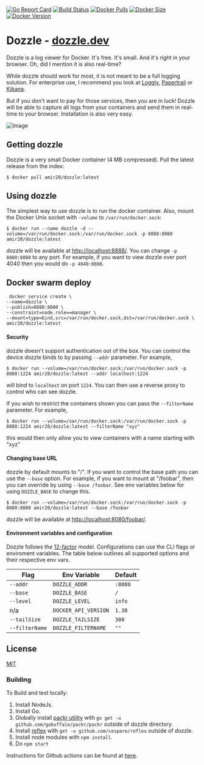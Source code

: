 [![Go Report Card](https://goreportcard.com/badge/github.com/amir20/dozzle)](https://goreportcard.com/report/github.com/amir20/dozzle)
[![Build Status](https://wdp9fww0r9.execute-api.us-west-2.amazonaws.com/production/badge/amir20/dozzle)](https://wdp9fww0r9.execute-api.us-west-2.amazonaws.com/production/results/amir20/dozzle)
[![Docker Pulls](https://img.shields.io/docker/pulls/amir20/dozzle.svg)](https://hub.docker.com/r/amir20/dozzle/)
[![Docker Size](https://images.microbadger.com/badges/image/amir20/dozzle.svg)](https://hub.docker.com/r/amir20/dozzle/)
[![Docker Version](https://images.microbadger.com/badges/version/amir20/dozzle.svg)](https://hub.docker.com/r/amir20/dozzle/)

# Dozzle - [dozzle.dev](https://dozzle.dev/)

Dozzle is a log viewer for Docker. It's free. It's small. And it's right in your browser. Oh, did I mention it is also real-time?

While dozzle should work for most, it is not meant to be a full logging solution. For enterprise use, I recommend you look at [Loggly](https://www.loggly.com), [Papertrail](https://papertrailapp.com) or [Kibana](https://www.elastic.co/products/kibana).

But if you don't want to pay for those services, then you are in luck! Dozzle will be able to capture all logs from your containers and send them in real-time to your browser. Installation is also very easy.

![Image](demo.gif)

## Getting dozzle

Dozzle is a very small Docker container (4 MB compressed). Pull the latest release from the index:

    $ docker pull amir20/dozzle:latest

## Using dozzle

The simplest way to use dozzle is to run the docker container. Also, mount the Docker Unix socket with `-volume` to `/var/run/docker.sock`:

    $ docker run --name dozzle -d --volume=/var/run/docker.sock:/var/run/docker.sock -p 8888:8080 amir20/dozzle:latest

dozzle will be available at [http://localhost:8888/](http://localhost:8888/). You can change `-p 8888:8080` to any port. For example, if you want to view dozzle over port 4040 then you would do `-p 4040:8080`.

## Docker swarm deploy

     docker service create \
    --name=dozzle \
    --publish=8888:8080 \
    --constraint=node.role==manager \
    --mount=type=bind,src=/var/run/docker.sock,dst=/var/run/docker.sock \
    amir20/dozzle:latest

#### Security

dozzle doesn't support authentication out of the box. You can control the device dozzle binds to by passing `--addr` parameter. For example,

    $ docker run --volume=/var/run/docker.sock:/var/run/docker.sock -p 8888:1224 amir20/dozzle:latest --addr localhost:1224

will bind to `localhost` on port `1224`. You can then use a reverse proxy to control who can see dozzle.

If you wish to restrict the containers shown you can pass the `--filterName` parameter. For example,

    $ docker run --volume=/var/run/docker.sock:/var/run/docker.sock -p 8888:1224 amir20/dozzle:latest --filterName "xyz"

this would then only allow you to view containers with a name starting with "xyz"

#### Changing base URL

dozzle by default mounts to "/". If you want to control the base path you can use the `--base` option. For example, if you want to mount at "/foobar",
then you can override by using `--base /foobar`. See env variables below for using `DOZZLE_BASE` to change this.

    $ docker run --volume=/var/run/docker.sock:/var/run/docker.sock -p 8080:8080 amir20/dozzle:latest --base /foobar

dozzle will be available at [http://localhost:8080/foobar/](http://localhost:8080/foobar/).


#### Environment variables and configuration

Dozzle follows the [12-factor](https://12factor.net/) model. Configurations can use the CLI flags or enviroment variables. The table below outlines all supported options and their respective env vars.

| Flag | Env Variable | Default |
| --- | --- | --- |
| `--addr` | `DOZZLE_ADDR` | `:8080` |
| `--base` | `DOZZLE_BASE` | `/` |
| `--level` | `DOZZLE_LEVEL` | `info` |
| n/a | `DOCKER_API_VERSION` | `1.38` |
| `--tailSize` | `DOZZLE_TAILSIZE` | `300` |
| `--filterName` | `DOZZLE_FILTERNAME` | `""` |

## License

[MIT](LICENSE)

### Building
To Build and test locally:

1. Install NodeJs.
2. Install Go.
3. Globally install [packr utility](https://github.com/gobuffalo/packr) with `go get -u github.com/gobuffalo/packr/packr` outside of dozzle directory.
4. Install [reflex](https://github.com/cespare/reflex) with `get -u github.com/cespare/reflex` outside of dozzle.
5. Install node modules with `npm install`.
6. Do `npm start`

Instructions for Github actions can be found at [here](.github/goreleaser/Dockerfile).
